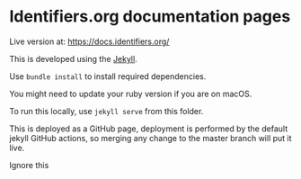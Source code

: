 # Identifiers.org documentation pages

Live version at: https://docs.identifiers.org/

This is developed using the [Jekyll](https://jekyllrb.com/).

Use `bundle install` to install required dependencies.

You might need to update your ruby version if you are on macOS.

To run this locally, use `jekyll serve` from this folder.

This is deployed as a GitHub page, deployment is performed by the 
default jekyll GitHub actions, so merging any change to the master 
branch will put it live.

Ignore this